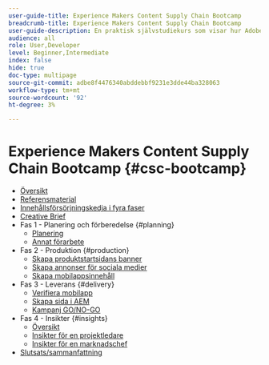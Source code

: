 ```yaml
---
user-guide-title: Experience Makers Content Supply Chain Bootcamp
breadcrumb-title: Experience Makers Content Supply Chain Bootcamp
user-guide-description: En praktisk självstudiekurs som visar hur Adobe kan hjälpa er att optimera innehållsleveranskedjan.
audience: all
role: User,Developer
level: Beginner,Intermediate
index: false
hide: true
doc-type: multipage
source-git-commit: adbe8f4476340abddebbf9231e3dde44ba328063
workflow-type: tm+mt
source-wordcount: '92'
ht-degree: 3%

---
```



# Experience Makers Content Supply Chain Bootcamp {#csc-bootcamp}

+ [Översikt](/help/csc-bootcamp/overview.md)
+ [Referensmaterial](/help/csc-bootcamp/reference-material.md)
+ [Innehållsförsörjningskedja i fyra faser](/help/csc-bootcamp/csc-in-4-phases.md)
+ [Creative Brief](/help/csc-bootcamp/creative-brief.md)
+ Fas 1 - Planering och förberedelse {#planning}
   + [Planering](/help/csc-bootcamp/phases/planning/planning.md)
   + [Annat förarbete](/help/csc-bootcamp/phases/planning/prework.md)
+ Fas 2 - Produktion {#production}
   + [Skapa produktstartsidans banner](/help/csc-bootcamp/phases/production/banner.md)
   + [Skapa annonser för sociala medier](/help/csc-bootcamp/phases/production/social.md)
   + [Skapa mobilappsinnehåll](/help/csc-bootcamp/phases/production/app.md)
+ Fas 3 - Leverans {#delivery}
   + [Verifiera mobilapp](/help/csc-bootcamp/phases/delivery/app.md)
   + [Skapa sida i AEM](/help/csc-bootcamp/phases/delivery/page-in-aem.md)
   + [Kampanj GO/NO-GO](/help/csc-bootcamp/phases/delivery/go-nogo.md)
+ Fas 4 - Insikter {#insights}
   + [Översikt](/help/csc-bootcamp/phases/insights/overview.md)
   + [Insikter för en projektledare](/help/csc-bootcamp/phases/insights/project-manager.md)
   + [Insikter för en marknadschef](/help/csc-bootcamp/phases/insights/marketing-manager.md)
+ [Slutsats/sammanfattning](/help/csc-bootcamp/conclusion.md)
